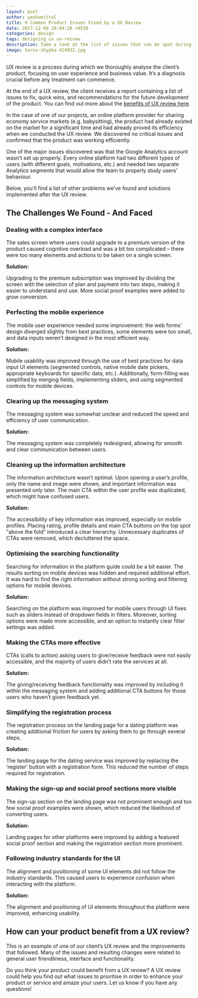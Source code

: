 ```yaml
---
layout: post
author: yashumittal
title: 9 Common Product Issues Fixed by a UX Review
date: 2017-12-09 20:04:28 +0530
categories: design
tags: designing ux ux-reivew
description: Take a look at the list of issues that can be spot during a UX review of the product and learn how your product may benefit from one.
image: taras-shypka-424932.jpg
---
```


UX review is a process during which we thoroughly analyse the client’s product, focusing on user experience and business value. It’s a diagnosis crucial before any treatment can commence.

At the end of a UX review, the client receives a report containing a list of issues to fix, quick wins, and recommendations for the future development of the product. You can find out more about the [benefits of UX review here](/7-ways-in-which-a-ux-review-will-save-your-product).

In the case of one of our projects, an online platform provider for sharing economy service markets (e.g. babysitting), the product had already existed on the market for a significant time and had already proved its efficiency when we conducted the UX review. We discovered no critical issues and confirmed that the product was working efficiently.

One of the major issues discovered was that the Google Analytics account wasn’t set up properly. Every online platform had two different types of users (with different goals, motivations, etc.) and needed two separate Analytics segments that would allow the team to properly study users’ behaviour.

Below, you’ll find a list of other problems we’ve found and solutions implemented after the UX review.

## The Challenges We Found - And Faced

### Dealing with a complex interface

The sales screen where users could upgrade to a premium version of the product caused cognitive overload and was a bit too complicated – there were too many elements and actions to be taken on a single screen.

**Solution:**

Upgrading to the premium subscription was improved by dividing the screen with the selection of plan and payment into two steps, making it easier to understand and use. More social proof examples were added to grow conversion.

### Perfecting the mobile experience

The mobile user experience needed some improvement: the web forms’ design diverged slightly from best practices, some elements were too small, and data inputs weren’t designed in the most efficient way.

**Solution:**

Mobile usability was improved through the use of best practices for data input UI elements (segmented controls, native mobile date pickers, appropriate keyboards for specific data, etc.). Additionally, form-filling was simplified by merging fields, implementing sliders, and using segmented controls for mobile devices.

### Clearing up the messaging system

The messaging system was somewhat unclear and reduced the speed and efficiency of user communication.

**Solution:**

The messaging system was completely redesigned, allowing for smooth and clear communication between users.

### Cleaning up the information architecture

The information architecture wasn’t optimal. Upon opening a user’s profile, only the name and image were shown, and important information was presented only later. The main CTA within the user profile was duplicated, which might have confused users.

**Solution:**

The accessibility of key information was improved, especially on mobile profiles. Placing rating, profile details and main CTA buttons on the top spot “above the fold” introduced a clear hierarchy. Unnecessary duplicates of CTAs were removed, which decluttered the space.

### Optimising the searching functionality

Searching for information in the platform guide could be a bit easier. The results sorting on mobile devices was hidden and required additional effort. It was hard to find the right information without strong sorting and filtering options for mobile devices.

**Solution:**

Searching on the platform was improved for mobile users through UI fixes such as sliders instead of dropdown fields in filters. Moreover, sorting options were made more accessible, and an option to instantly clear filter settings was added.

### Making the CTAs more effective

CTAs (calls to action) asking users to give/receive feedback were not easily accessible, and the majority of users didn’t rate the services at all.

**Solution:**

The giving/receiving feedback functionality was improved by including it within the messaging system and adding additional CTA buttons for those users who haven’t given feedback yet.

### Simplifying the registration process

The registration process on the landing page for a dating platform was creating additional friction for users by asking them to go through several steps.

**Solution:**

The landing page for the dating service was improved by replacing the ‘register’ button with a registration form. This reduced the number of steps required for registration.

### Making the sign-up and social proof sections more visible

The sign-up section on the landing page was not prominent enough and too few social proof examples were shown, which reduced the likelihood of converting users.

**Solution:**

Landing pages for other platforms were improved by adding a featured social proof section and making the registration section more prominent.

### Following industry standards for the UI

The alignment and positioning of some UI elements did not follow the industry standards. This caused users to experience confusion when interacting with the platform.

**Solution:**

The alignment and positioning of UI elements throughout the platform were improved, enhancing usability.

## How can your product benefit from a UX review?

This is an example of one of our client’s UX review and the improvements that followed. Many of the issues and resulting changes were related to general user friendliness, interface and functionality.

Do you think your product could benefit from a UX review? A UX review could help you find out what issues to prioritise in order to enhance your product or service and amaze your users. Let us know if you have any questions!
